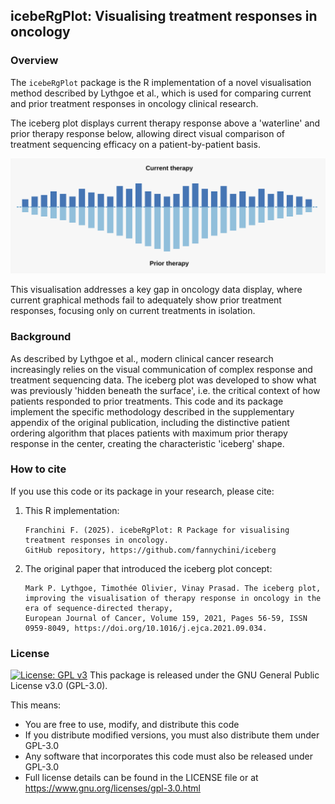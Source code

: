 ## icebeRgPlot: Visualising treatment responses in oncology


### Overview

The `icebeRgPlot` package is the R implementation of a novel visualisation method described by Lythgoe et al., which is used for comparing current and prior treatment responses in oncology clinical research. 

The iceberg plot displays current therapy response above a 'waterline' and prior therapy response below, allowing direct visual comparison of treatment sequencing efficacy on a patient-by-patient basis.

<p align="center"> <img src="iceberg_mod.svg" width="600" alt="iceberg plot's idea"> </p>

This visualisation addresses a key gap in oncology data display, where current graphical methods fail to adequately show prior treatment responses, focusing only on current treatments in isolation.

### Background

As described by Lythgoe et al., modern clinical cancer research increasingly relies on the visual communication of complex response and treatment sequencing data. The iceberg plot was developed to show what was previously 'hidden beneath the surface', i.e. the critical context of how patients responded to prior treatments.
This code and its package implement the specific methodology described in the supplementary appendix of the original publication, including the distinctive patient ordering algorithm that places patients with maximum prior therapy response in the center, creating the characteristic 'iceberg' shape.

### How to cite

If you use this code or its package in your research, please cite:

1. This R implementation:
   ```
   Franchini F. (2025). icebeRgPlot: R Package for visualising treatment responses in oncology. 
   GitHub repository, https://github.com/fannychini/iceberg
   ```
   
2. The original paper that introduced the iceberg plot concept:
   ```
   Mark P. Lythgoe, Timothée Olivier, Vinay Prasad. The iceberg plot, improving the visualisation of therapy response in oncology in the era of sequence-directed therapy,
   European Journal of Cancer, Volume 159, 2021, Pages 56-59, ISSN 0959-8049, https://doi.org/10.1016/j.ejca.2021.09.034.
   ```

### License

[![License: GPL v3](https://img.shields.io/badge/License-GPLv3-blue.svg)](https://www.gnu.org/licenses/gpl-3.0)
This package is released under the GNU General Public License v3.0 (GPL-3.0).

This means:
- You are free to use, modify, and distribute this code
- If you distribute modified versions, you must also distribute them under GPL-3.0
- Any software that incorporates this code must also be released under GPL-3.0
- Full license details can be found in the LICENSE file or at https://www.gnu.org/licenses/gpl-3.0.html

